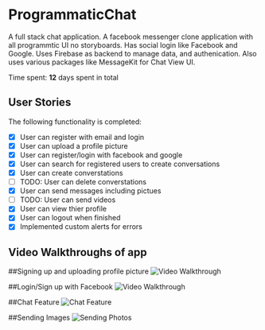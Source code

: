 # ProgrammaticChat
A full stack chat application. A facebook messenger clone application with all programmtic UI no storyboards. 
Has social login like Facebook and Google. Uses Firebase as backend to manage data, and authenication. Also uses various packages like MessageKit for Chat View UI.


Time spent: **12** days spent in total

## User Stories
The following functionality is completed:

- [x] User can register with email and login
- [x] User can upload a profile picture 
- [x] User can register/login with facebook and google
- [x] User can search for registered users to create conversations
- [x] User can create converstations 
- [ ] TODO: User can delete converstations 
- [x] User can send messages including pictues
- [ ] TODO: User can send videos
- [x] User can view thier profile 
- [x] User can logout when finished 
- [x] Implemented custom alerts for errors 

## Video Walkthroughs of app

##Signing up and uploading profile picture
<img src='http://g.recordit.co/jBw4yYQYl4.gif' title='Signing Up and Uploading Picture' width='' alt='Video Walkthrough' />

##Login/Sign up with Facebook
<img src='http://g.recordit.co/LX3CaebEke.gif' title='Login/Sign up with Facebook' width='' alt='Video Walkthrough' />

##Chat Feature 
![Chat Feature](large1.gif)

##Sending Images 
![Sending Photos](large2.gif)

